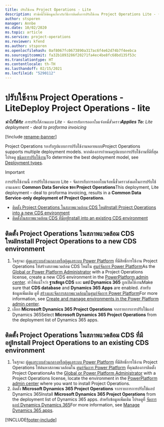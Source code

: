 ```yaml
---
title: ปรับใช้งาน Project Operations - Lite
description: หัวข้อนี้ให้ข้อมูลเกี่ยวกับวิธีการติดตั้งการปรับใช้งาน Project Operations Lite - จัดการกับการออกใบแจ้งหนี้ชั่วคราว
author: stsporen
manager: Annbe
ms.date: 10/02/2020
ms.topic: article
ms.service: project-operations
ms.reviewer: kfend
ms.author: stsporen
ms.openlocfilehash: 0af8067fc0673890a317ac6f4e62d74b7f4eebca
ms.sourcegitcommit: fa32b1893286f20271fa4ec4be8fc68bd135f53c
ms.translationtype: HT
ms.contentlocale: th-TH
ms.lasthandoff: 02/15/2021
ms.locfileid: "5290112"
---
```

# <a name="deploy-project-operations---lite"></a><span data-ttu-id="a90e5-103">ปรับใช้งาน Project Operations - Lite</span><span class="sxs-lookup"><span data-stu-id="a90e5-103">Deploy Project Operations - lite</span></span>

<span data-ttu-id="a90e5-104">_**นำไปใช้กับ:** การปรับใช้งานแบบ Lite - จัดการกับการออกใบแจ้งหนี้ชั่วคราว_</span><span class="sxs-lookup"><span data-stu-id="a90e5-104">_**Applies To:** Lite deployment - deal to proforma invoicing_</span></span>

[!include [rename-banner](~/includes/cc-data-platform-banner.md)]

<span data-ttu-id="a90e5-105">Project Operations รองรับรูปแบบการปรับใช้งานหลายแบบ</span><span class="sxs-lookup"><span data-stu-id="a90e5-105">Project Operations supports multiple deployment models.</span></span> <span data-ttu-id="a90e5-106">หากต้องการกำหนดรูปแบบการปรับใช้งานที่ดีที่สุด โปรดดู [ชนิดการปรับใช้งาน](determine-deployment-type.md)</span><span class="sxs-lookup"><span data-stu-id="a90e5-106">To determine the best deployment model, see [Deployment types](determine-deployment-type.md).</span></span>


> [!IMPORTANT]
> <span data-ttu-id="a90e5-107">การปรับใช้งานนี้ การปรับใช้งานแบบ Lite - จัดการกับการออกใบแจ้งหนี้ชั่วคราวส่งผลในการปรับใช้งานเฉพาะ **Common Data Service ของ Project Operations**</span><span class="sxs-lookup"><span data-stu-id="a90e5-107">This deployment, Lite deployment – deal to proforma invoicing, results in a **Common Data Service-only deployment of Project Operations**.</span></span>

- [<span data-ttu-id="a90e5-108">ติดตั้ง Project Operations ในสภาพแวดล้อม CDS ใหม่</span><span class="sxs-lookup"><span data-stu-id="a90e5-108">Install Project Operations into a new CDS environment</span></span>](#new)
- [<span data-ttu-id="a90e5-109">ติดตั้งในสภาพแวดล้อม CDS ที่มีอยู่</span><span class="sxs-lookup"><span data-stu-id="a90e5-109">Install into an existing CDS environment</span></span>](#existing)



## <a name="install-project-operations-to-a-new-cds-environment"></a><a name="new"></a><span data-ttu-id="a90e5-110">ติดตั้ง Project Operations ในสภาพแวดล้อม CDS ใหม่</span><span class="sxs-lookup"><span data-stu-id="a90e5-110">Install Project Operations to a new CDS environment</span></span>

1. <span data-ttu-id="a90e5-111">ในฐานะ [ผู้ดูแลระบบส่วนกลางหรือผู้ดูแลระบบ Power Platform](https://docs.microsoft.com/power-platform/admin/global-service-administrators-can-administer-without-license) ที่มีสิทธิ์การใช้งาน Project Operations ให้สร้างสภาพแวดล้อม CDS ใหม่ใน [ศูนย์จัดการ Power Platform](https://admin.powerplatform.com)</span><span class="sxs-lookup"><span data-stu-id="a90e5-111">As the [Global or Power Platform Administrator](https://docs.microsoft.com/power-platform/admin/global-service-administrators-can-administer-without-license) with a Project Operations license, create a new CDS environment in the [PowerPlatform admin center](https://admin.powerplatform.com).</span></span> <span data-ttu-id="a90e5-112">ทำให้แน่ใจว่า **ฐานข้อมูล CDS** และ **แอป Dynamics 365** ถูกเปิดใช้งาน</span><span class="sxs-lookup"><span data-stu-id="a90e5-112">Make sure that **CDS database** and **Dynamics 365 Apps** are enabled.</span></span> <span data-ttu-id="a90e5-113">สำหรับข้อมูลเพิ่มเติม ดูที่ [สร้างและจัดการสภาพแวดล้อมในศูนย์จัดการ Power Platform](https://docs.microsoft.com/power-platform/admin/create-environment#create-an-environment-in-the-power-platform-admin-center)</span><span class="sxs-lookup"><span data-stu-id="a90e5-113">For more information, see [Create and manage environments in the Power Platform admin center](https://docs.microsoft.com/power-platform/admin/create-environment#create-an-environment-in-the-power-platform-admin-center).</span></span>
2. <span data-ttu-id="a90e5-114">เลือก **Microsoft Dynamics 365 Project Operations** จากรายการการปรับใช้แอป Dynamics 365</span><span class="sxs-lookup"><span data-stu-id="a90e5-114">Select **Microsoft Dynamics 365 Project Operations** from the deployment list of Dynamics 365 apps.</span></span>


## <a name="install-project-operations-to-an-existing-cds-environment"></a><a name="existing"></a><span data-ttu-id="a90e5-115">ติดตั้ง Project Operations ในสภาพแวดล้อม CDS ที่มีอยู่</span><span class="sxs-lookup"><span data-stu-id="a90e5-115">Install Project Operations to an existing CDS environment</span></span>

1. <span data-ttu-id="a90e5-116">ในฐานะ [ผู้ดูแลระบบส่วนกลางหรือผู้ดูแลระบบ Power Platform](https://docs.microsoft.com/power-platform/admin/global-service-administrators-can-administer-without-license) ที่มีสิทธิ์การใช้งาน Project Operations ให้ค้นหาสภาพแวดล้อมใน [ศูนย์จัดการ Power Platform](https://admin.powerplatform.com) ที่คุณต้องการติดตั้ง Project Operations</span><span class="sxs-lookup"><span data-stu-id="a90e5-116">As the [Global or Power Platform Administrator](https://docs.microsoft.com/power-platform/admin/global-service-administrators-can-administer-without-license) with a Project Operations license, locate the environment in the [PowerPlatform admin center](https://admin.powerplatform.com) where you want to install Project Operations.</span></span>
2. <span data-ttu-id="a90e5-117">ติดตั้ง **Microsoft Dynamics 365 Project Operations** จากรายการการปรับใช้แอป Dynamics 365</span><span class="sxs-lookup"><span data-stu-id="a90e5-117">Install **Microsoft Dynamics 365 Project Operations** from the deployment list of Dynamics 365 apps.</span></span> <span data-ttu-id="a90e5-118">สำหรับข้อมูลเพิ่มเติม โปรดดูที่ [จัดการแอป Dynamics Dynamics 365](https://docs.microsoft.com/power-platform/admin/manage-apps)</span><span class="sxs-lookup"><span data-stu-id="a90e5-118">For more information, see [Manage Dynamics 365 apps](https://docs.microsoft.com/power-platform/admin/manage-apps).</span></span>




[!INCLUDE[footer-include](../includes/footer-banner.md)]
